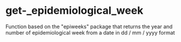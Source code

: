 # get-_epidemiological_week
Function based on the "epiweeks" package that returns the year and number of epidemiological week from a date in dd / mm / yyyy format
